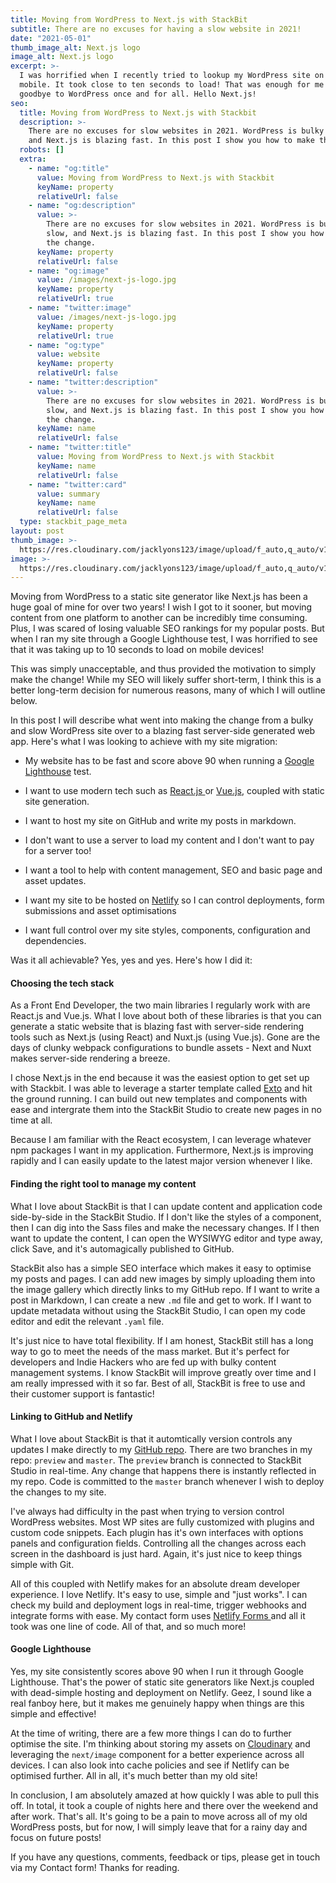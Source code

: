 ```yaml
---
title: Moving from WordPress to Next.js with StackBit
subtitle: There are no excuses for having a slow website in 2021!
date: "2021-05-01"
thumb_image_alt: Next.js logo
image_alt: Next.js logo
excerpt: >-
  I was horrified when I recently tried to lookup my WordPress site on my
  mobile. It took close to ten seconds to load! That was enough for me to say
  goodbye to WordPress once and for all. Hello Next.js!
seo:
  title: Moving from WordPress to Next.js with Stackbit
  description: >-
    There are no excuses for slow websites in 2021. WordPress is bulky and slow,
    and Next.js is blazing fast. In this post I show you how to make the change.
  robots: []
  extra:
    - name: "og:title"
      value: Moving from WordPress to Next.js with Stackbit
      keyName: property
      relativeUrl: false
    - name: "og:description"
      value: >-
        There are no excuses for slow websites in 2021. WordPress is bulky and
        slow, and Next.js is blazing fast. In this post I show you how to make
        the change.
      keyName: property
      relativeUrl: false
    - name: "og:image"
      value: /images/next-js-logo.jpg
      keyName: property
      relativeUrl: true
    - name: "twitter:image"
      value: /images/next-js-logo.jpg
      keyName: property
      relativeUrl: true
    - name: "og:type"
      value: website
      keyName: property
      relativeUrl: false
    - name: "twitter:description"
      value: >-
        There are no excuses for slow websites in 2021. WordPress is bulky and
        slow, and Next.js is blazing fast. In this post I show you how to make
        the change.
      keyName: name
      relativeUrl: false
    - name: "twitter:title"
      value: Moving from WordPress to Next.js with Stackbit
      keyName: name
      relativeUrl: false
    - name: "twitter:card"
      value: summary
      keyName: name
      relativeUrl: false
  type: stackbit_page_meta
layout: post
thumb_image: >-
  https://res.cloudinary.com/jacklyons123/image/upload/f_auto,q_auto/v1619950951/jacklyons.me/next-js-logo.jpg
image: >-
  https://res.cloudinary.com/jacklyons123/image/upload/f_auto,q_auto/v1619950951/jacklyons.me/next-js-logo.jpg
---
```


Moving from WordPress to a static site generator like Next.js has been a huge goal of mine for over two years! I wish I got to it sooner, but moving content from one platform to another can be incredibly time consuming. Plus, I was scared of losing valuable SEO rankings for my popular posts. But when I ran my site through a Google Lighthouse test, I was horrified to see that it was taking up to 10 seconds to load on mobile devices!

This was simply unacceptable, and thus provided the motivation to simply make the change! While my SEO will likely suffer short-term, I think this is a better long-term decision for numerous reasons, many of which I will outline below.

In this post I will describe what went into making the change from a bulky and slow WordPress site over to a blazing fast server-side generated web app. Here's what I was looking to achieve with my site migration:

- My website has to be fast and score above 90 when running a [Google Lighthouse](https://developers.google.com/web/tools/lighthouse) test.

- I want to use modern tech such as [React.js ](https://reactjs.org/)or [Vue.js](https://vuejs.org/), coupled with static site generation.

- I want to host my site on GitHub and write my posts in markdown.

- I don't want to use a server to load my content and I don't want to pay for a server too!

- I want a tool to help with content management, SEO and basic page and asset updates.

- I want my site to be hosted on [Netlify](https://www.netlify.com/) so I can control deployments, form submissions and asset optimisations

- I want full control over my site styles, components, configuration and dependencies.

Was it all achievable? Yes, yes and yes. Here's how I did it:

#### Choosing the tech stack

As a Front End Developer, the two main libraries I regularly work with are React.js and Vue.js. What I love about both of these libraries is that you can generate a static website that is blazing fast with server-side rendering tools such as Next.js (using React) and Nuxt.js (using Vue.js). Gone are the days of clunky webpack configurations to bundle assets - Next and Nuxt makes server-side rendering a breeze.

I chose Next.js in the end because it was the easiest option to get set up with Stackbit. I was able to leverage a starter template called [Exto](https://github.com/stackbit/stackbit-theme-exto) and hit the ground running. I can build out new templates and components with ease and intergrate them into the StackBit Studio to create new pages in no time at all.

Because I am familiar with the React ecosystem, I can leverage whatever npm packages I want in my application. Furthermore, Next.js is improving rapidly and I can easily update to the latest major version whenever I like.

#### Finding the right tool to manage my content

What I love about StackBit is that I can update content and application code side-by-side in the StackBit Studio. If I don't like the styles of a component, then I can dig into the Sass files and make the necessary changes. If I then want to update the content, I can open the WYSIWYG editor and type away, click Save, and it's automagically published to GitHub.

StackBit also has a simple SEO interface which makes it easy to optimise my posts and pages. I can add new images by simply uploading them into the image gallery which directly links to my GitHub repo. If I want to write a post in Markdown, I can create a new `.md` file and get to work. If I want to update metadata without using the StackBit Studio, I can open my code editor and edit the relevant `.yaml` file.

It's just nice to have total flexibility. If I am honest, StackBit still has a long way to go to meet the needs of the mass market. But it's perfect for developers and Indie Hackers who are fed up with bulky content management systems. I know StackBit will improve greatly over time and I am really impressed with it so far. Best of all, StackBit is free to use and their customer support is fantastic!

#### Linking to GitHub and Netlify

What I love about StackBit is that it automtically version controls any updates I make directly to my [GitHub repo](https://github.com/JackEdwardLyons/jacklyons-me-beta). There are two branches in my repo: `preview` and `master`. The `preview` branch is connected to StackBit Studio in real-time. Any change that happens there is instantly reflected in my repo. Code is committed to the `master` branch whenever I wish to deploy the changes to my site.

I've always had difficulty in the past when trying to version control WordPress websites. Most WP sites are fully customized with plugins and custom code snippets. Each plugin has it's own interfaces with options panels and configuration fields. Controlling all the changes across each screen in the dashboard is just hard. Again, it's just nice to keep things simple with Git.

All of this coupled with Netlify makes for an absolute dream developer experience. I love Netlify. It's easy to use, simple and "just works". I can check my build and deployment logs in real-time, trigger webhooks and integrate forms with ease. My contact form uses [Netlify Forms ](https://www.netlify.com/products/forms/) and all it took was one line of code. All of that, and so much more!

#### Google Lighthouse

Yes, my site consistently scores above 90 when I run it through Google Lighthouse. That's the power of static site generators like Next.js coupled with dead-simple hosting and deployment on Netlify. Geez, I sound like a real fanboy here, but it makes me genuinely happy when things are this simple and effective!

At the time of writing, there are a few more things I can do to further optimise the site. I'm thinking about storing my assets on [Cloudinary](https://www.cloudinary.com/) and leveraging the `next/image` component for a better experience across all devices. I can also look into cache policies and see if Netlify can be optimised further. All in all, it's much better than my old site!

In conclusion, I am absolutely amazed at how quickly I was able to pull this off. In total, it took a couple of nights here and there over the weekend and after work. That's all. It's going to be a pain to move across all of my old WordPress posts, but for now, I will simply leave that for a rainy day and focus on future posts!

If you have any questions, comments, feedback or tips, please get in touch via my Contact form! Thanks for reading.
